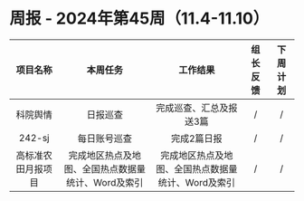 
# 周报 - 2024年第45周（11.4-11.10）


|  项目名称  | 本周任务 | 工作结果 | 组长反馈 |  下周计划| 
|:----------:|:--------:|:--------:|:--------:|:--------:|
| 科院舆情  | 日报巡查 |完成巡查、汇总及报送3篇 |   /   |     / |
|  242-sj    | 每日账号巡查 |完成2篇日报 |   /   |     / |
|  高标准农田月报项目  | 完成地区热点及地图、全国热点数据量统计、Word及索引 |完成地区热点及地图、全国热点数据量统计、Word及索引 |   /   |     / |
